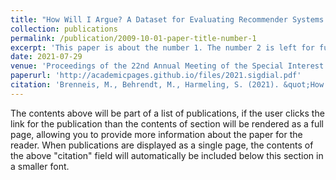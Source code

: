 ```yaml
---
title: "How Will I Argue? A Dataset for Evaluating Recommender Systems for Argumentations"
collection: publications
permalink: /publication/2009-10-01-paper-title-number-1
excerpt: 'This paper is about the number 1. The number 2 is left for future work.'
date: 2021-07-29
venue: 'Proceedings of the 22nd Annual Meeting of the Special Interest Group on Discourse and Dialogue'
paperurl: 'http://academicpages.github.io/files/2021.sigdial.pdf'
citation: 'Brenneis, M., Behrendt, M., Harmeling, S. (2021). &quot;How Will I Argue? A Dataset for Evaluating Recommender Systems for Argumentations&quot; <i>Proceedings of the 22nd Annual Meeting of the Special Interest Group on Discourse and Dialogue</i>. 1(1).'
---
```


The contents above will be part of a list of publications, if the user clicks the link for the publication than the contents of section will be rendered as a full page, allowing you to provide more information about the paper for the reader. When publications are displayed as a single page, the contents of the above "citation" field will automatically be included below this section in a smaller font.
